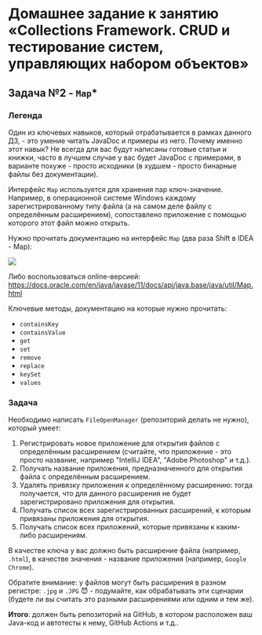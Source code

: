 # Домашнее задание к занятию «Collections Framework. CRUD и тестирование систем, управляющих набором объектов»
## Задача №2 - `Map`*
### Легенда
Один из ключевых навыков, который отрабатывается в рамках данного ДЗ, - это умение читать JavaDoc и примеры из него. Почему именно этот навык? Не всегда для вас будут написаны готовые статьи и книжки, часто в лучшем случае у вас будет JavaDoc с примерами, в варианте похуже - просто исходники (в худшем - просто бинарные файлы без документации).

Интерфейс `Map` используется для хранения пар ключ-значение. Например, в операционной системе Windows каждому зарегистрированному типу файла (а на самом деле файлу с определённым расширением), сопоставлено приложение с помощью которого этот файл можно открыть.

Нужно прочитать документацию на интерфейс `Map` (два раза Shift в IDEA - Map):

![](pic/idea.png)

Либо воспользоваться online-версией: https://docs.oracle.com/en/java/javase/11/docs/api/java.base/java/util/Map.html

Ключевые методы, документацию на которые нужно прочитать:
* `containsKey`
* `containsValue`
* `get`
* `set`
* `remove`
* `replace`
* `keySet`
* `values`

### Задача
Необходимо написать `FileOpenManager` (репозиторий делать не нужно), который умеет:
1. Регистрировать новое приложение для открытия файлов с определённым расширением (считайте, что приложение - это просто название, например "IntelliJ IDEA", "Adobe Photoshop" и т.д.).
1. Получать название приложения, предназначенного для открытия файла с определённым расширением.
1. Удалять привязку приложения к определённому расширению: тогда получается, что для данного расширения не будет зарегистрировано приложения для открытия.
1. Получать список всех зарегистрированных расширений, к которым привязаны приложения для открытия.
1. Получать список всех приложений, которые привязаны к каким-либо расширениям.

В качестве ключа у вас должно быть расширение файла (например, `.html`), в качестве значения - название приложения (например, `Google Chrome`).

Обратите внимание: у файлов могут быть расширения в разном регистре: `.jpg` и `.JPG` 😈 - подумайте, как обрабатывать эти сценарии (будете ли вы считать это разными расширениями или одним и тем же).

**Итого**: должен быть репозиторий на GitHub, в котором расположен ваш Java-код и автотесты к нему, GitHub Actions и т.д..

